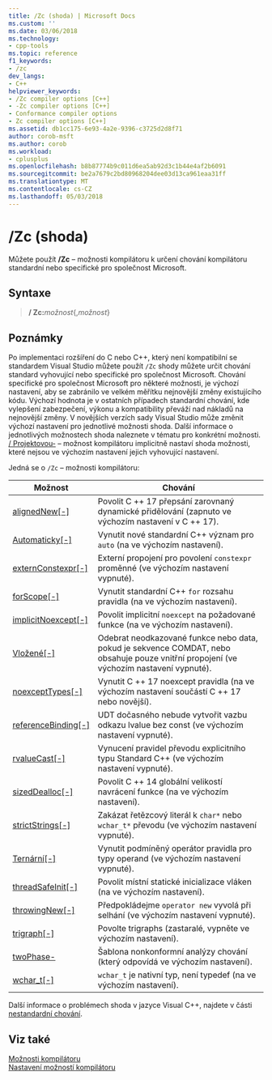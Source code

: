 ```yaml
---
title: /Zc (shoda) | Microsoft Docs
ms.custom: ''
ms.date: 03/06/2018
ms.technology:
- cpp-tools
ms.topic: reference
f1_keywords:
- /zc
dev_langs:
- C++
helpviewer_keywords:
- /Zc compiler options [C++]
- -Zc compiler options [C++]
- Conformance compiler options
- Zc compiler options [C++]
ms.assetid: db1cc175-6e93-4a2e-9396-c3725d2d8f71
author: corob-msft
ms.author: corob
ms.workload:
- cplusplus
ms.openlocfilehash: b8b87774b9c011d6ea5ab92d3c1b44e4af2b6091
ms.sourcegitcommit: be2a7679c2bd80968204dee03d13ca961eaa31ff
ms.translationtype: MT
ms.contentlocale: cs-CZ
ms.lasthandoff: 05/03/2018
---
```

# <a name="zc-conformance"></a>/Zc (shoda)

Můžete použít **/Zc** – možnosti kompilátoru k určení chování kompilátoru standardní nebo specifické pro společnost Microsoft.

## <a name="syntax"></a>Syntaxe

> **/ Zc:**_možnost_{,_možnost_}

## <a name="remarks"></a>Poznámky

Po implementaci rozšíření do C nebo C++, který není kompatibilní se standardem Visual Studio můžete použít `/Zc` shody můžete určit chování standard vyhovující nebo specifické pro společnost Microsoft. Chování specifické pro společnost Microsoft pro některé možnosti, je výchozí nastavení, aby se zabránilo ve velkém měřítku nejnovější změny existujícího kódu. Výchozí hodnota je v ostatních případech standardní chování, kde vylepšení zabezpečení, výkonu a kompatibility převáží nad nákladů na nejnovější změny. V novějších verzích sady Visual Studio může změnit výchozí nastavení pro jednotlivé možnosti shoda. Další informace o jednotlivých možnostech shoda naleznete v tématu pro konkrétní možnosti. [/ Projektovou-](permissive-standards-conformance.md) – možnost kompilátoru implicitně nastaví shoda možnosti, které nejsou ve výchozím nastavení jejich vyhovující nastavení.

Jedná se o `/Zc` – možnosti kompilátoru:

|Možnost|Chování|
|---|---|
|[alignedNew\[-\]](zc-alignednew.md)|Povolit C ++ 17 přepsání zarovnaný dynamické přidělování (zapnuto ve výchozím nastavení v C ++ 17).|
|[Automaticky\[-\]](zc-auto-deduce-variable-type.md)|Vynutit nové standardní C++ význam pro `auto` (na ve výchozím nastavení).|
|[externConstexpr\[-\]](zc-externconstexpr.md)|Externí propojení pro povolení `constexpr` proměnné (ve výchozím nastavení vypnuté).|
|[forScope\[-\]](zc-forscope-force-conformance-in-for-loop-scope.md)|Vynutit standardní C++ `for` rozsahu pravidla (na ve výchozím nastavení).|
|[implicitNoexcept\[-\]](zc-implicitnoexcept-implicit-exception-specifiers.md)|Povolit implicitní `noexcept` na požadované funkce (na ve výchozím nastavení).|
|[Vložené\[-\]](zc-inline-remove-unreferenced-comdat.md)|Odebrat neodkazované funkce nebo data, pokud je sekvence COMDAT, nebo obsahuje pouze vnitřní propojení (ve výchozím nastavení vypnuté).|
|[noexceptTypes\[-\]](zc-noexcepttypes.md)|Vynutit C ++ 17 noexcept pravidla (na ve výchozím nastavení součástí C ++ 17 nebo novější).|
|[referenceBinding\[-\]](zc-referencebinding-enforce-reference-binding-rules.md)|UDT dočasného nebude vytvořit vazbu odkazu lvalue bez const (ve výchozím nastavení vypnuté).|
|[rvalueCast\[-\]](zc-rvaluecast-enforce-type-conversion-rules.md)|Vynucení pravidel převodu explicitního typu Standard C++ (ve výchozím nastavení vypnuté).|
|[sizedDealloc\[-\]](zc-sizeddealloc-enable-global-sized-dealloc-functions.md)|Povolit C ++ 14 globální velikostí navrácení funkce (na ve výchozím nastavení).|
|[strictStrings\[-\]](zc-strictstrings-disable-string-literal-type-conversion.md)|Zakázat řetězcový literál k `char*` nebo `wchar_t*` převodu (ve výchozím nastavení vypnuté).|
|[Ternární\[-\]](zc-ternary.md)|Vynutit podmíněný operátor pravidla pro typy operand (ve výchozím nastavení vypnuté).|
|[threadSafeInit\[-\]](zc-threadsafeinit-thread-safe-local-static-initialization.md)|Povolit místní statické inicializace vláken (na ve výchozím nastavení).|
|[throwingNew\[-\]](zc-throwingnew-assume-operator-new-throws.md)|Předpokládejme `operator new` vyvolá při selhání (ve výchozím nastavení vypnuté).|
|[trigraph\[-\]](zc-trigraphs-trigraphs-substitution.md)|Povolte trigraphs (zastaralé, vypněte ve výchozím nastavení).|
|[twoPhase-](zc-twophase.md)|Šablona nonkonformní analýzy chování (který odpovídá ve výchozím nastavení).|
|[wchar_t\[-\]](zc-wchar-t-wchar-t-is-native-type.md)|`wchar_t` je nativní typ, není typedef (na ve výchozím nastavení).|

Další informace o problémech shoda v jazyce Visual C++, najdete v části [nestandardní chování](../../cpp/nonstandard-behavior.md).

## <a name="see-also"></a>Viz také

[Možnosti kompilátoru](compiler-options.md)  
[Nastavení možností kompilátoru](setting-compiler-options.md)
